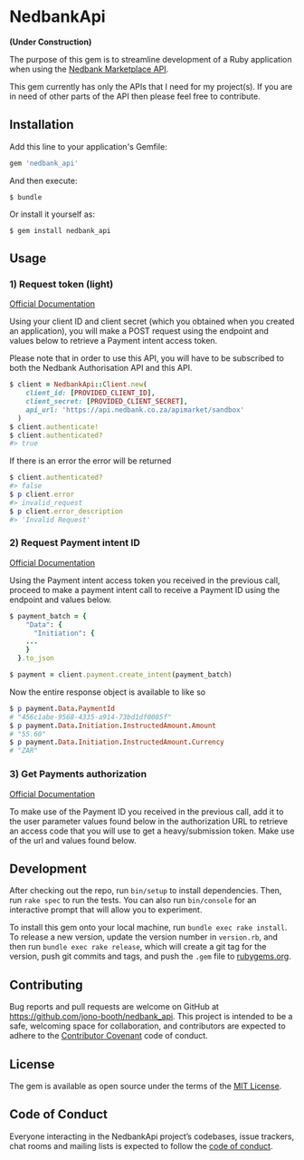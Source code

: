 # NedbankApi
**(Under Construction)**

The purpose of this gem is to streamline development of a Ruby application when using the [Nedbank Marketplace API](https://apim.nedbank.co.za/static/docs).

This gem currently has only the APIs that I need for my project(s). If you are in need of other parts of the API then please feel free to contribute.

## Installation

Add this line to your application's Gemfile:

```ruby
gem 'nedbank_api'
```

And then execute:

    $ bundle

Or install it yourself as:

    $ gem install nedbank_api

## Usage

### 1) Request token (light)

[Official Documentation](https://apim.nedbank.co.za/static/docs/payments-token)

Using your client ID and client secret (which you obtained when you created an application), you will make a POST request using the endpoint and values below to retrieve a Payment intent access token.

Please note that in order to use this API, you will have to be subscribed to both the Nedbank Authorisation API and this API.

```ruby
$ client = NedbankApi::Client.new(
    client_id: [PROVIDED_CLIENT_ID],
    client_secret: [PROVIDED_CLIENT_SECRET],
    api_url: 'https://api.nedbank.co.za/apimarket/sandbox'
  )
$ client.authenticate!
$ client.authenticated?
#> true
```

If there is an error the error will be returned

```ruby
$ client.authenticated?
#> false
$ p client.error
#> invalid_request
$ p client.error_description
#> 'Invalid Request'
```

### 2) Request Payment intent ID

[Official Documentation](https://apim.nedbank.co.za/static/docs/payments-intent)

Using the Payment intent access token you received in the previous call, proceed to make a payment intent call to receive a Payment ID using the endpoint and values below.


```ruby
$ payment_batch = {
    "Data": {
      "Initiation": {
    ...
    }
  }.to_json

$ payment = client.payment.create_intent(payment_batch)
```

Now the entire response object is available to like so
```ruby
$ p payment.Data.PaymentId
# "456c1abe-9568-4335-a914-73bd1df0085f"
$ p payment.Data.Initiation.InstructedAmount.Amount
# "55.60"
$ p payment.Data.Initiation.InstructedAmount.Currency
# "ZAR"
```

### 3) Get Payments authorization

[Official Documentation](https://apim.nedbank.co.za/static/docs/payments-auth)

To make use of the Payment ID you received in the previous call, add it to the user parameter values found below in the authorization URL to retrieve an access code that you will use to get a heavy/submission token. Make use of the url and values found below.

## Development

After checking out the repo, run `bin/setup` to install dependencies. Then, run `rake spec` to run the tests. You can also run `bin/console` for an interactive prompt that will allow you to experiment.

To install this gem onto your local machine, run `bundle exec rake install`. To release a new version, update the version number in `version.rb`, and then run `bundle exec rake release`, which will create a git tag for the version, push git commits and tags, and push the `.gem` file to [rubygems.org](https://rubygems.org).

## Contributing

Bug reports and pull requests are welcome on GitHub at https://github.com/jono-booth/nedbank_api. This project is intended to be a safe, welcoming space for collaboration, and contributors are expected to adhere to the [Contributor Covenant](http://contributor-covenant.org) code of conduct.

## License

The gem is available as open source under the terms of the [MIT License](https://opensource.org/licenses/MIT).

## Code of Conduct

Everyone interacting in the NedbankApi project’s codebases, issue trackers, chat rooms and mailing lists is expected to follow the [code of conduct](https://github.com/jono-booth/nedbank_api/blob/master/CODE_OF_CONDUCT.md).
